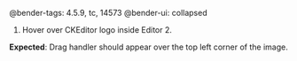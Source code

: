 @bender-tags: 4.5.9, tc, 14573
@bender-ui: collapsed

1. Hover over CKEditor logo inside Editor 2.

**Expected**: Drag handler should appear over the top left corner of the image.
